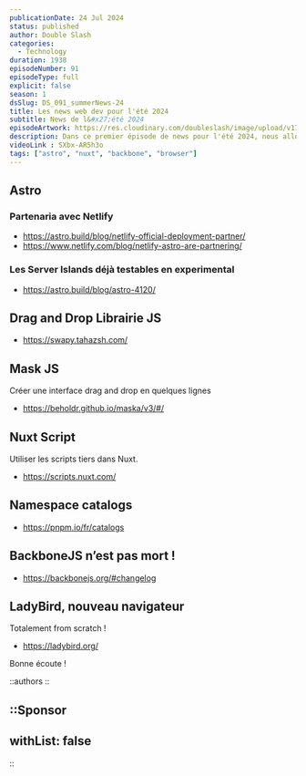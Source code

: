 ```yaml
---
publicationDate: 24 Jul 2024
status: published
author: Double Slash
categories:
  - Technology
duration: 1938
episodeNumber: 91
episodeType: full
explicit: false
season: 1
dsSlug: DS_091_summerNews-24
title: Les news web dev pour l'été 2024
subtitle: News de l&#x27;été 2024
episodeArtwork: https://res.cloudinary.com/doubleslash/image/upload/v1721816714/episode/ART_91_tbfxmf.png
description: Dans ce premier épisode de news pour l'été 2024, nous allons évoquer le partenariat entre Netlify et Astro, Les librairies JS pour faire du drag and drop et des masques pour les champs de formulaire, les scripts tiers dans Nuxt, BackboneJS si si et l’arrivée d'un nouvel acteur dans le monde des navigateurs web.
videoLink : SXbx-AR5h3o
tags: ["astro", "nuxt", "backbone", "browser"]
---
```

## Astro

### Partenaria avec Netlify
- https://astro.build/blog/netlify-official-deployment-partner/
- https://www.netlify.com/blog/netlify-astro-are-partnering/

### Les Server Islands déjà testables en experimental
- https://astro.build/blog/astro-4120/

## Drag and Drop Librairie JS

- https://swapy.tahazsh.com/ 

## Mask JS

Créer une interface drag and drop en quelques lignes

- https://beholdr.github.io/maska/v3/#/

## Nuxt Script

Utiliser les scripts tiers dans Nuxt.

- https://scripts.nuxt.com/

## Namespace catalogs

- https://pnpm.io/fr/catalogs

## BackboneJS n’est pas mort !

- https://backbonejs.org/#changelog

## LadyBird, nouveau navigateur

Totalement from scratch !

- https://ladybird.org/



Bonne écoute !

::authors
::

::Sponsor
---
withList: false
---
::
